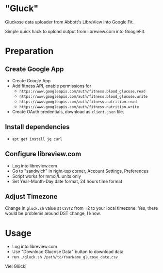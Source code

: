 # "Gluck"

Gluckose data uploader from Abbott's LibreView into Google Fit.

Simple quick hack to upload output from libreview.com into GoogleFit.

# Preparation

## Create Google App

- Create Google App
- Add fitness API, enable permissions for
   - `https://www.googleapis.com/auth/fitness.blood_glucose.read`
   - `https://www.googleapis.com/auth/fitness.blood_glucose.write`
   - `https://www.googleapis.com/auth/fitness.nutrition.read`
   - `https://www.googleapis.com/auth/fitness.nutrition.write`
- Create OAuth credentials, download as `client.json` file.

## Install dependencies

- `apt get install jq curl`

## Configure libreview.com

- Log into libreview.com
- Go to "sandwich" in right-top corner, Account Settings, Preferences
- Script works for mmol/L units only
- Set Year-Month-Day date format, 24 hours time format

## Adjust Timezone

Change in `gluck.sh` value at `CSVTZ` from +2 to your local timezone.
Yes, there would be problems around DST change, I know.

# Usage

- Log into libreview.com
- Use "Download Glucose Data" button to download data
- run `./gluck.sh /path/to/YourName_glucose_date.csv`

Viel Glück!
